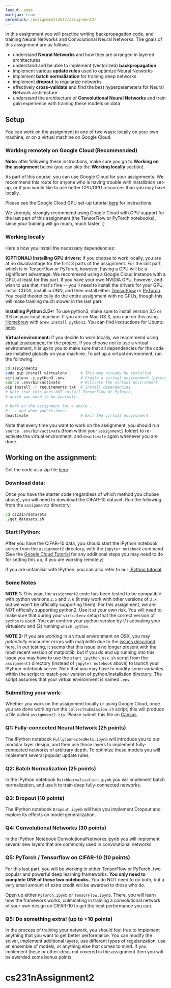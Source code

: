 ```yaml
---
layout: page
mathjax: true
permalink: /assignments2017/assignment2/
---
```


In this assignment you will practice writing backpropagation code, and training
Neural Networks and Convolutional Neural Networks. The goals of this assignment
are as follows:

- understand **Neural Networks** and how they are arranged in layered
  architectures
- understand and be able to implement (vectorized) **backpropagation**
- implement various **update rules** used to optimize Neural Networks
- implement **batch normalization** for training deep networks
- implement **dropout** to regularize networks
- effectively **cross-validate** and find the best hyperparameters for Neural
  Network architecture
- understand the architecture of **Convolutional Neural Networks** and train
  gain experience with training these models on data

## Setup
You can work on the assignment in one of two ways: locally on your own machine, or on a virtual machine on Google Cloud.

### Working remotely on Google Cloud (Recommended)

**Note:** after following these instructions, make sure you go to **Working on the assignment** below (you can skip the **Working locally** section).

As part of this course, you can use Google Cloud for your assignments. We recommend this route for anyone who is having trouble with installation set-up, or if you would like to use better CPU/GPU resources than you may have locally. 

Please see the Google Cloud GPU set-up tutorial [here](http://cs231n.github.io/gce-tutorial-gpus/) for instructions. 

We strongly, strongly recommend using Google Cloud with GPU support for the last part of this assignment (the TensorFlow or PyTorch notebooks), since your training will go much, much faster. :)

### Working locally
Here's how you install the necessary dependencies:

**(OPTIONAL) Installing GPU drivers:**
If you choose to work locally, you are at no disadvantage for the first 3 parts of the assignment. For the last part, which is in TensorFlow or PyTorch, however, having a GPU will be a significant advantage. We recommend using a Google Cloud Instance with a GPU, at least for this part. If you have your own NVIDIA GPU, however, and wish to use that, that's fine -- you'll need to install the drivers for your GPU, install CUDA, install cuDNN, and then install either [TensorFlow](https://www.tensorflow.org/install/) or [PyTorch](http://pytorch.org/). You could theoretically do the entire assignment with no GPUs, though this will make training much slower in the last part. 

**Installing Python 3.5+:**
To use python3, make sure to install version 3.5 or 3.6 on your local machine. If you are on Mac OS X, you can do this using [Homebrew](https://brew.sh) with `brew install python3`. You can find instructions for Ubuntu [here](https://www.digitalocean.com/community/tutorials/how-to-install-python-3-and-set-up-a-local-programming-environment-on-ubuntu-16-04).

**Virtual environment:**
If you decide to work locally, we recommend using [virtual environment](http://docs.python-guide.org/en/latest/dev/virtualenvs/) for the project. If you choose not to use a virtual environment, it is up to you to make sure that all dependencies for the code are installed globally on your machine. To set up a virtual environment, run the following:

```bash
cd assignment2
sudo pip install virtualenv      # This may already be installed
virtualenv -p python3 .env       # Create a virtual environment (python3)
source .env/bin/activate         # Activate the virtual environment
pip install -r requirements.txt  # Install dependencies
# Note that this does NOT install TensorFlow or PyTorch, 
# which you need to do yourself.

# Work on the assignment for a while ...
# ... and when you're done:
deactivate                       # Exit the virtual environment
```

Note that every time you want to work on the assignment, you should run `source .env/bin/activate` (from within your `assignment2` folder) to re-activate the virtual environment, and `deactivate` again whenever you are done.

## Working on the assignment:
Get the code as a zip file [here](http://cs231n.stanford.edu/assignments/2017/spring1617_assignment2.zip).

### Download data:
Once you have the starter code (regardless of which method you choose above), you will need to download the CIFAR-10 dataset.
Run the following from the `assignment2` directory:

```bash
cd cs231n/datasets
./get_datasets.sh
```

### Start IPython:
After you have the CIFAR-10 data, you should start the IPython notebook server from the
`assignment2` directory, with the `jupyter notebook` command. (See the [Google Cloud Tutorial](http://cs231n.github.io/gce-tutorial/) for any additional steps you may need to do for setting this up, if you are working remotely)

If you are unfamiliar with IPython, you can also refer to our
[IPython tutorial](/ipython-tutorial).

### Some Notes
**NOTE 1:** This year, the `assignment2` code has been tested to be compatible with python versions `3.5` and `3.6` (it may work with other versions of `3.x`, but we won't be officially supporting them). For this assignment, we are NOT officially supporting python2. Use it at your own risk. You will need to make sure that during your `virtualenv` setup that the correct version of `python` is used. You can confirm your python version by (1) activating your virtualenv and (2) running `which python`.

**NOTE 2:** If you are working in a virtual environment on OSX, you may *potentially* encounter
errors with matplotlib due to the [issues described here](http://matplotlib.org/faq/virtualenv_faq.html). In our testing, it seems that this issue is no longer present with the most recent version of matplotlib, but if you do end up running into this issue you may have to use the `start_ipython_osx.sh` script from the `assignment1` directory (instead of `jupyter notebook` above) to launch your IPython notebook server. Note that you may have to modify some variables within the script to match your version of python/installation directory. The script assumes that your virtual environment is named `.env`.

### Submitting your work:
Whether you work on the assignment locally or using Google Cloud, once you are done
working run the `collectSubmission.sh` script; this will produce a file called
`assignment2.zip`. Please submit this file on [Canvas](https://canvas.stanford.edu/courses/66461/).

### Q1: Fully-connected Neural Network (25 points)
The IPython notebook `FullyConnectedNets.ipynb` will introduce you to our
modular layer design, and then use those layers to implement fully-connected
networks of arbitrary depth. To optimize these models you will implement several
popular update rules.

### Q2: Batch Normalization (25 points)
In the IPython notebook `BatchNormalization.ipynb` you will implement batch
normalization, and use it to train deep fully-connected networks.

### Q3: Dropout (10 points)
The IPython notebook `Dropout.ipynb` will help you implement Dropout and explore
its effects on model generalization.

### Q4: Convolutional Networks (30 points)
In the IPython Notebook ConvolutionalNetworks.ipynb you will implement several new layers that are commonly used in convolutional networks.

### Q5: PyTorch / Tensorflow on CIFAR-10 (10 points)
For this last part, you will be working in either TensorFlow or PyTorch, two popular and powerful deep learning frameworks. **You only need to complete ONE of these two notebooks.** You do NOT need to do both, but a very small amount of extra credit will be awarded to those who do. 

Open up either `PyTorch.ipynb` or `TensorFlow.ipynb`. There, you will learn how the framework works, culminating in training a  convolutional network of your own design on CIFAR-10 to get the best performance you can.

### Q5: Do something extra! (up to +10 points)
In the process of training your network, you should feel free to implement
anything that you want to get better performance. You can modify the solver,
implement additional layers, use different types of regularization, use an
ensemble of models, or anything else that comes to mind. If you implement these
or other ideas not covered in the assignment then you will be awarded some bonus
points.
# cs231nAssignment2
